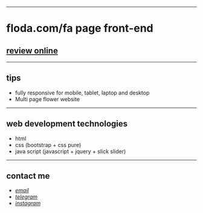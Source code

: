 
---

# floda.com/fa page front-end
## [review online](https://mohammad-zeynali.github.io/floda-shop/)

---
## tips

* fully responsive for mobile, tablet, laptop and desktop
* Multi page flower website

---
## web development technologies
* html 
* css (bootstrap + css pure)
* java script (javascript + jquery + slick slider)
---
## contact me
* *[email](mailto:051.mhmdzynaly977@gmail.com)*
* *[telegram](https://t.me/zeynali2003/)*
* *[instagram](https://instagram.com/zeynali2003/)*

